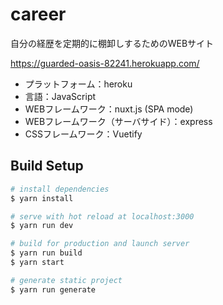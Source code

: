 # career

自分の経歴を定期的に棚卸しするためのWEBサイト

https://guarded-oasis-82241.herokuapp.com/

- プラットフォーム：heroku
- 言語：JavaScript
- WEBフレームワーク：nuxt.js (SPA mode)
- WEBフレームワーク（サーバサイド）：express
- CSSフレームワーク：Vuetify

## Build Setup

``` bash
# install dependencies
$ yarn install

# serve with hot reload at localhost:3000
$ yarn run dev

# build for production and launch server
$ yarn run build
$ yarn start

# generate static project
$ yarn run generate
```
